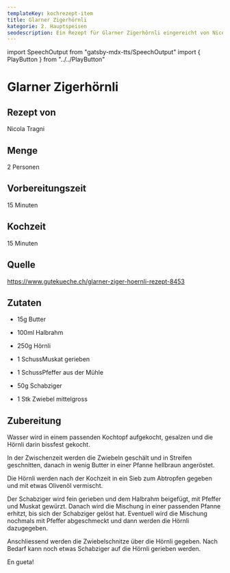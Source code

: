 ```yaml
---
templateKey: kochrezept-item
title: Glarner Zigerhörnli
kategorie: 2. Hauptspeisen
seodescription: Ein Rezept für Glarner Zigerhörnli eingereicht von Nicola Tragni
---
```

import SpeechOutput from "gatsby-mdx-tts/SpeechOutput"
import { PlayButton } from "../../PlayButton"

<SpeechOutput id="kochrezept-nicola-tragni" customPlayButton={PlayButton}>

# Glarner Zigerhörnli

## Rezept von

Nicola Tragni

## Menge

2 Personen

## Vorbereitungszeit

15 Minuten

## Kochzeit

15 Minuten

## Quelle

<https://www.gutekueche.ch/glarner-ziger-hoernli-rezept-8453>

## Zutaten

* 15g Butter 
* 100ml Halbrahm 

* 250g Hörnli 
* 1 SchussMuskat gerieben 
* 1 SchussPfeffer aus der Mühle 
* 50g Schabziger 
* 1 Stk Zwiebel mittelgross 

## Zubereitung

Wasser wird in einem passenden Kochtopf aufgekocht, gesalzen und die Hörnli darin bissfest gekocht. 

In der Zwischenzeit werden die Zwiebeln geschält und in Streifen geschnitten, danach in wenig Butter in einer Pfanne hellbraun angeröstet. 

Die Hörnli werden nach der Kochzeit in ein Sieb zum Abtropfen gegeben und mit etwas Olivenöl vermischt. 

Der Schabziger wird fein gerieben und dem Halbrahm beigefügt, mit Pfeffer und Muskat gewürzt. Danach wird die Mischung in einer passenden Pfanne erhitzt, bis sich der Schabziger gelöst hat. Eventuell wird die Mischung nochmals mit Pfeffer abgeschmeckt und dann werden die Hörnli dazugegeben. 

Anschliessend werden die Zwiebelschnitze über die Hörnli gegeben. Nach Bedarf kann noch etwas Schabziger auf die Hörnli gerieben werden. 

En gueta! 

</SpeechOutput>